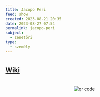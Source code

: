 ```yaml
---
title: Jacopo Peri
feed: show
created: 2023-08-21 20:35
date: 2023-08-27 07:54
permalink: jacopo-peri
subject:
  - zenetöri
type:
  - személy
---
```

#
## [Wiki](https://www.wikiwand.com/hu/Jacopo_Peri)


#
<p style="text-align: center;"><img src="https://chart.googleapis.com/chart?cht=qr&chl=https://notes.andrasdenes.com/jacopo-peri&chs=180x180&choe=UTF-8&chld=L|2" alt="qr code"></p>

